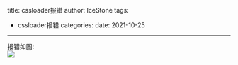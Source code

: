 title: cssloader报错
author: IceStone 
tags: 
  - cssloader报错
categories: 
date: 2021-10-25
---
报错如图:  
![](images/r70pad5mty.png)

